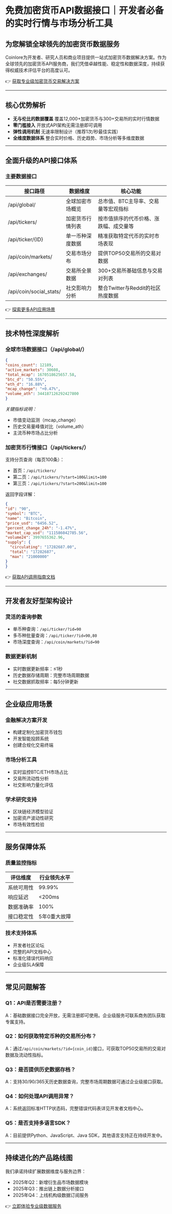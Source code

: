 # 免费加密货币API数据接口｜开发者必备的实时行情与市场分析工具

## 为您解锁全球领先的加密货币数据服务

Coinlore为开发者、研究人员和商业项目提供一站式加密货币数据解决方案。作为全球领先的加密货币API服务商，我们凭借卓越性能、稳定性和数据深度，持续获得权威技术评估平台的高度认可。

👉 [获取专业级加密货币交易解决方案](https://bit.ly/okx_welcome)

---

## 核心优势解析

- **无与伦比的数据覆盖**
  覆盖12,000+加密货币与300+交易所的实时行情数据
- **零门槛接入**
  开放式API架构无需注册即可调用
- **弹性调用机制**
  无速率限制设计（推荐1次/秒最佳实践）
- **全维度数据体系**
  整合实时价格、历史趋势、市场分析等多维度数据

---

## 全面升级的API接口体系

### 主要数据接口

| 接口路径 | 数据维度 | 核心功能 |
|---------|----------|----------|
| /api/global/ | 全球加密市场概览 | 总市值、BTC主导率、交易量等宏观指标 |
| /api/tickers/ | 加密货币行情列表 | 按市值排序的代币价格、涨跌幅、成交量等 |
| /api/ticker/{ID} | 单一币种深度数据 | 精准获取特定代币的实时市场表现 |
| /api/coin/markets/ | 交易市场分布 | 提供TOP50交易所的交易对数据 |
| /api/exchanges/ | 交易所全景数据 | 300+交易所基础信息与交易对列表 |
| /api/coin/social_stats/ | 社交影响力分析 | 整合Twitter与Reddit的社区热度数据 |

👉 [探索更多API应用场景](https://bit.ly/okx_welcome)

---

## 技术特性深度解析

### 全球市场数据接口（/api/global/）
```json
{
"coins_count": 12189,
"active_markets": 30608,
"total_mcap": 1670518625657.58,
"btc_d": "50.55%",
"eth_d": "16.88%",
"mcap_change": "+0.47%",
"volume_ath": 344187126292427800
}
```
*关键指标说明：*
- 市值变动监测（mcap_change）
- 历史交易量峰值对比（volume_ath）
- 主流币种市场占比分析

### 加密货币行情接口（/api/tickers/）
支持分页查询（每页100条）：
- 首页：`/api/tickers/`
- 第二页：`/api/tickers/?start=100&limit=100`
- 第三页：`/api/tickers/?start=200&limit=100`

返回字段详解：
```json
{
"id": "90",
"symbol": "BTC",
"name": "Bitcoin",
"price_usd": "6456.52",
"percent_change_24h": "-1.47%",
"market_cap_usd": "111586042785.56",
"volume24": 3997655362.96,
"supply": {
  "circulating": "17282687.00",
  "total": "17282687",
  "max": "21000000"
}
}
```

👉 [获取API调用指南文档](https://bit.ly/okx_welcome)

---

## 开发者友好型架构设计

### 灵活的查询参数
- 单币种查询：`/api/ticker/?id=90`
- 多币种批量查询：`/api/ticker/?id=90,80`
- 市场深度查询：`/api/coin/markets/?id=90`

### 数据更新机制
- 实时数据更新频率：≤1秒
- 历史数据存储周期：完整市场周期数据
- 社交数据抓取频率：每5分钟更新

---

## 企业级应用场景

### 金融解决方案开发
- 构建定制化加密货币钱包
- 开发智能投顾系统
- 创建合规化交易终端

### 市场分析工具
- 实时监控BTC/ETH市场占比
- 交易所流动性分析
- 社交影响力量化评估

### 学术研究支持
- 区块链经济模型验证
- 加密资产波动性研究
- 市场有效性检验

---

## 服务保障体系

### 质量监控指标
| 评估维度 | 行业领先水平 |
|---------|--------------|
| 系统可用性 | 99.99% |
| 响应延迟 | <200ms |
| 数据准确率 | 100% |
| 接口稳定性 | 5年0重大故障 |

### 技术支持体系
- 开发者社区论坛
- 完整的API文档中心
- 标准化错误代码响应
- 企业级SLA保障

---

## 常见问题解答

### Q1：API是否需要注册？
A：基础数据接口完全开放，无需注册即可使用。企业级服务可联系商务团队获取专属支持。

### Q2：如何获取特定币种的交易所分布？
A：通过`/api/coin/markets/?id={coin_id}`接口，可获取TOP50交易所的交易对数据及流动性指标。

### Q3：是否提供历史数据存档？
A：支持30/90/365天历史数据查询，完整市场周期数据可通过企业级接口获取。

### Q4：如何处理API调用异常？
A：系统返回标准HTTP状态码，完整错误代码表详见开发者文档中心。

### Q5：是否支持多语言SDK？
A：目前提供Python、JavaScript、Java SDK，其他语言支持正在持续开发中。

---

## 持续进化的产品路线图

我们承诺持续扩展数据维度与服务边界：
- 2025年Q2：新增衍生品市场数据模块
- 2025年Q3：推出链上数据分析接口
- 2025年Q4：上线机构级数据订阅服务

👉 [立即体验专业级数据服务](https://bit.ly/okx_welcome)